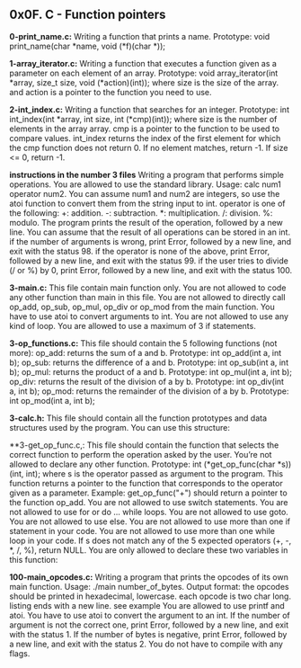 ## 0x0F. C - Function pointers


**0-print_name.c:** Writing a function that prints a name.
Prototype: void print_name(char *name, void (*f)(char *));


**1-array_iterator.c:** Writing a function that executes a function given as a parameter on each element of an array.
Prototype: void array_iterator(int *array, size_t size, void (*action)(int));
where size is the size of the array.
and action is a pointer to the function you need to use.


**2-int_index.c:** Writing a function that searches for an integer.
Prototype: int int_index(int *array, int size, int (*cmp)(int));
where size is the number of elements in the array array.
cmp is a pointer to the function to be used to compare values.
int_index returns the index of the first element for which the cmp function does not return 0.
If no element matches, return -1.
If size <= 0, return -1.


**instructions in the number 3 files**
Writing a program that performs simple operations.
You are allowed to use the standard library.
Usage: calc num1 operator num2.
You can assume num1 and num2 are integers, so use the atoi function to convert them from the string input to int.
operator is one of the following:
+: addition.
-: subtraction.
*: multiplication.
/: division.
%: modulo.
The program prints the result of the operation, followed by a new line.
You can assume that the result of all operations can be stored in an int.
if the number of arguments is wrong, print Error, followed by a new line, and exit with the status 98.
if the operator is none of the above, print Error, followed by a new line, and exit with the status 99.
if the user tries to divide (/ or %) by 0, print Error, followed by a new line, and exit with the status 100.


**3-main.c:** This file contain main function only.
You are not allowed to code any other function than main in this file.
You are not allowed to directly call op_add, op_sub, op_mul, op_div or op_mod from the main function.
You have to use atoi to convert arguments to int.
You are not allowed to use any kind of loop.
You are allowed to use a maximum of 3 if statements.


**3-op_functions.c:** This file should contain the 5 following functions (not more):
op_add: returns the sum of a and b. Prototype: int op_add(int a, int b);
op_sub: returns the difference of a and b. Prototype: int op_sub(int a, int b);
op_mul: returns the product of a and b. Prototype: int op_mul(int a, int b);
op_div: returns the result of the division of a by b. Prototype: int op_div(int a, int b);
op_mod: returns the remainder of the division of a by b. Prototype: int op_mod(int a, int b);


**3-calc.h:** This file should contain all the function prototypes and data structures used by the program. You can use this structure:


**3-get_op_func.c,: This file should contain the function that selects the correct function to perform the operation asked by the user. You’re not allowed to declare any other function.
Prototype: int (*get_op_func(char *s))(int, int);
where s is the operator passed as argument to the program.
This function returns a pointer to the function that corresponds to the operator given as a parameter. Example: get_op_func("+") should return a pointer to the function op_add.
You are not allowed to use switch statements.
You are not allowed to use for or do ... while loops.
You are not allowed to use goto.
You are not allowed to use else.
You are not allowed to use more than one if statement in your code.
You are not allowed to use more than one while loop in your code.
If s does not match any of the 5 expected operators (+, -, *, /, %), return NULL.
You are only allowed to declare these two variables in this function:


**100-main_opcodes.c:** Writing a program that prints the opcodes of its own main function.
Usage: ./main number_of_bytes.
Output format:
the opcodes should be printed in hexadecimal, lowercase.
each opcode is two char long.
listing ends with a new line.
see example
You are allowed to use printf and atoi.
You have to use atoi to convert the argument to an int.
If the number of argument is not the correct one, print Error, followed by a new line, and exit with the status 1.
If the number of bytes is negative, print Error, followed by a new line, and exit with the status 2.
You do not have to compile with any flags.